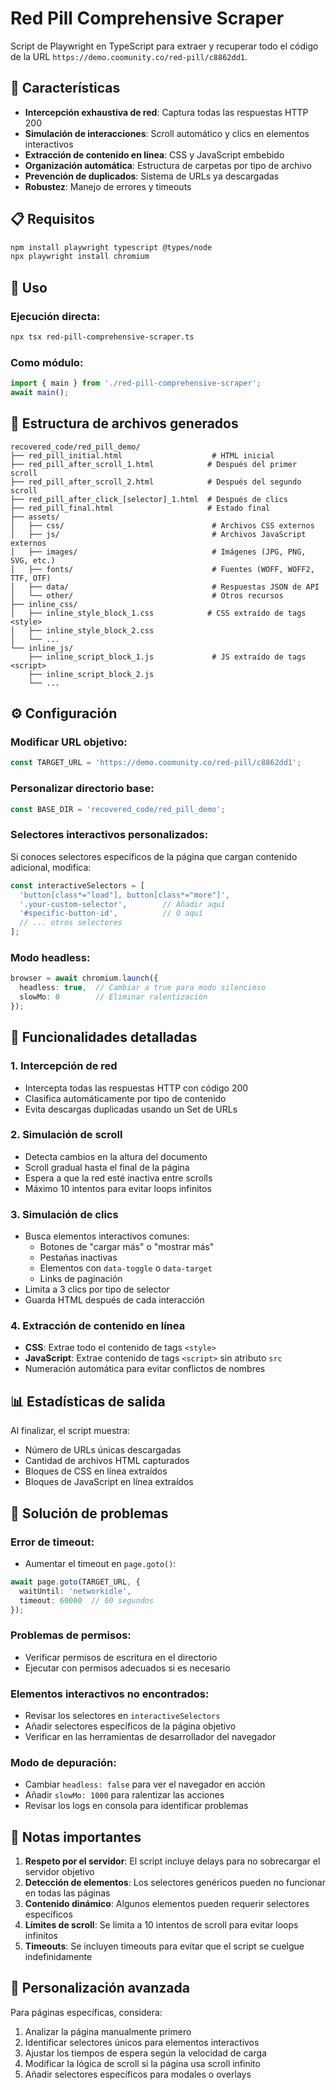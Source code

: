 # Red Pill Comprehensive Scraper

Script de Playwright en TypeScript para extraer y recuperar todo el código de la URL `https://demo.coomunity.co/red-pill/c8862dd1`.

## 🎯 Características

- **Intercepción exhaustiva de red**: Captura todas las respuestas HTTP 200
- **Simulación de interacciones**: Scroll automático y clics en elementos interactivos
- **Extracción de contenido en línea**: CSS y JavaScript embebido
- **Organización automática**: Estructura de carpetas por tipo de archivo
- **Prevención de duplicados**: Sistema de URLs ya descargadas
- **Robustez**: Manejo de errores y timeouts

## 📋 Requisitos

```bash
npm install playwright typescript @types/node
npx playwright install chromium
```

## 🚀 Uso

### Ejecución directa:
```bash
npx tsx red-pill-comprehensive-scraper.ts
```

### Como módulo:
```typescript
import { main } from './red-pill-comprehensive-scraper';
await main();
```

## 📁 Estructura de archivos generados

```
recovered_code/red_pill_demo/
├── red_pill_initial.html                    # HTML inicial
├── red_pill_after_scroll_1.html            # Después del primer scroll
├── red_pill_after_scroll_2.html            # Después del segundo scroll
├── red_pill_after_click_[selector]_1.html  # Después de clics
├── red_pill_final.html                     # Estado final
├── assets/
│   ├── css/                                 # Archivos CSS externos
│   ├── js/                                  # Archivos JavaScript externos
│   ├── images/                              # Imágenes (JPG, PNG, SVG, etc.)
│   ├── fonts/                               # Fuentes (WOFF, WOFF2, TTF, OTF)
│   ├── data/                                # Respuestas JSON de API
│   └── other/                               # Otros recursos
├── inline_css/
│   ├── inline_style_block_1.css            # CSS extraído de tags <style>
│   ├── inline_style_block_2.css
│   └── ...
└── inline_js/
    ├── inline_script_block_1.js             # JS extraído de tags <script>
    ├── inline_script_block_2.js
    └── ...
```

## ⚙️ Configuración

### Modificar URL objetivo:
```typescript
const TARGET_URL = 'https://demo.coomunity.co/red-pill/c8862dd1';
```

### Personalizar directorio base:
```typescript
const BASE_DIR = 'recovered_code/red_pill_demo';
```

### Selectores interactivos personalizados:
Si conoces selectores específicos de la página que cargan contenido adicional, modifica:

```typescript
const interactiveSelectors = [
  'button[class*="load"], button[class*="more"]',
  '.your-custom-selector',        // Añadir aquí
  '#specific-button-id',          // O aquí
  // ... otros selectores
];
```

### Modo headless:
```typescript
browser = await chromium.launch({ 
  headless: true,  // Cambiar a true para modo silencioso
  slowMo: 0        // Eliminar ralentización
});
```

## 🔧 Funcionalidades detalladas

### 1. Intercepción de red
- Intercepta todas las respuestas HTTP con código 200
- Clasifica automáticamente por tipo de contenido
- Evita descargas duplicadas usando un Set de URLs

### 2. Simulación de scroll
- Detecta cambios en la altura del documento
- Scroll gradual hasta el final de la página
- Espera a que la red esté inactiva entre scrolls
- Máximo 10 intentos para evitar loops infinitos

### 3. Simulación de clics
- Busca elementos interactivos comunes:
  - Botones de "cargar más" o "mostrar más"
  - Pestañas inactivas
  - Elementos con `data-toggle` o `data-target`
  - Links de paginación
- Limita a 3 clics por tipo de selector
- Guarda HTML después de cada interacción

### 4. Extracción de contenido en línea
- **CSS**: Extrae todo el contenido de tags `<style>`
- **JavaScript**: Extrae contenido de tags `<script>` sin atributo `src`
- Numeración automática para evitar conflictos de nombres

## 📊 Estadísticas de salida

Al finalizar, el script muestra:
- Número de URLs únicas descargadas
- Cantidad de archivos HTML capturados
- Bloques de CSS en línea extraídos
- Bloques de JavaScript en línea extraídos

## 🐛 Solución de problemas

### Error de timeout:
- Aumentar el timeout en `page.goto()`:
```typescript
await page.goto(TARGET_URL, { 
  waitUntil: 'networkidle',
  timeout: 60000  // 60 segundos
});
```

### Problemas de permisos:
- Verificar permisos de escritura en el directorio
- Ejecutar con permisos adecuados si es necesario

### Elementos interactivos no encontrados:
- Revisar los selectores en `interactiveSelectors`
- Añadir selectores específicos de la página objetivo
- Verificar en las herramientas de desarrollador del navegador

### Modo de depuración:
- Cambiar `headless: false` para ver el navegador en acción
- Añadir `slowMo: 1000` para ralentizar las acciones
- Revisar los logs en consola para identificar problemas

## 📝 Notas importantes

1. **Respeto por el servidor**: El script incluye delays para no sobrecargar el servidor objetivo
2. **Detección de elementos**: Los selectores genéricos pueden no funcionar en todas las páginas
3. **Contenido dinámico**: Algunos elementos pueden requerir selectores específicos
4. **Límites de scroll**: Se limita a 10 intentos de scroll para evitar loops infinitos
5. **Timeouts**: Se incluyen timeouts para evitar que el script se cuelgue indefinidamente

## 🔄 Personalización avanzada

Para páginas específicas, considera:
1. Analizar la página manualmente primero
2. Identificar selectores únicos para elementos interactivos
3. Ajustar los tiempos de espera según la velocidad de carga
4. Modificar la lógica de scroll si la página usa scroll infinito
5. Añadir selectores específicos para modales o overlays 